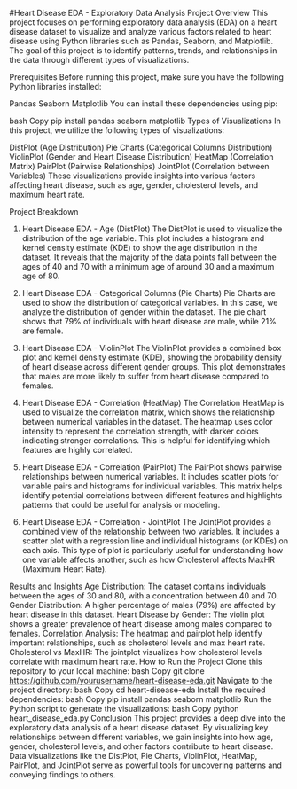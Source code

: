 #Heart Disease EDA - Exploratory Data Analysis
Project Overview
This project focuses on performing exploratory data analysis (EDA) on a heart disease dataset to visualize and analyze various factors related to heart disease using Python libraries such as Pandas, Seaborn, and Matplotlib. The goal of this project is to identify patterns, trends, and relationships in the data through different types of visualizations.

Prerequisites
Before running this project, make sure you have the following Python libraries installed:

Pandas
Seaborn
Matplotlib
You can install these dependencies using pip:

bash
Copy
pip install pandas seaborn matplotlib
Types of Visualizations
In this project, we utilize the following types of visualizations:

DistPlot (Age Distribution)
Pie Charts (Categorical Columns Distribution)
ViolinPlot (Gender and Heart Disease Distribution)
HeatMap (Correlation Matrix)
PairPlot (Pairwise Relationships)
JointPlot (Correlation between Variables)
These visualizations provide insights into various factors affecting heart disease, such as age, gender, cholesterol levels, and maximum heart rate.

Project Breakdown
1. Heart Disease EDA - Age (DistPlot)
The DistPlot is used to visualize the distribution of the age variable. This plot includes a histogram and kernel density estimate (KDE) to show the age distribution in the dataset. It reveals that the majority of the data points fall between the ages of 40 and 70 with a minimum age of around 30 and a maximum age of 80.

2. Heart Disease EDA - Categorical Columns (Pie Charts)
Pie Charts are used to show the distribution of categorical variables. In this case, we analyze the distribution of gender within the dataset. The pie chart shows that 79% of individuals with heart disease are male, while 21% are female.

3. Heart Disease EDA - ViolinPlot
The ViolinPlot provides a combined box plot and kernel density estimate (KDE), showing the probability density of heart disease across different gender groups. This plot demonstrates that males are more likely to suffer from heart disease compared to females.

4. Heart Disease EDA - Correlation (HeatMap)
The Correlation HeatMap is used to visualize the correlation matrix, which shows the relationship between numerical variables in the dataset. The heatmap uses color intensity to represent the correlation strength, with darker colors indicating stronger correlations. This is helpful for identifying which features are highly correlated.

5. Heart Disease EDA - Correlation (PairPlot)
The PairPlot shows pairwise relationships between numerical variables. It includes scatter plots for variable pairs and histograms for individual variables. This matrix helps identify potential correlations between different features and highlights patterns that could be useful for analysis or modeling.

6. Heart Disease EDA - Correlation - JointPlot
The JointPlot provides a combined view of the relationship between two variables. It includes a scatter plot with a regression line and individual histograms (or KDEs) on each axis. This type of plot is particularly useful for understanding how one variable affects another, such as how Cholesterol affects MaxHR (Maximum Heart Rate).

Results and Insights
Age Distribution: The dataset contains individuals between the ages of 30 and 80, with a concentration between 40 and 70.
Gender Distribution: A higher percentage of males (79%) are affected by heart disease in this dataset.
Heart Disease by Gender: The violin plot shows a greater prevalence of heart disease among males compared to females.
Correlation Analysis: The heatmap and pairplot help identify important relationships, such as cholesterol levels and max heart rate.
Cholesterol vs MaxHR: The jointplot visualizes how cholesterol levels correlate with maximum heart rate.
How to Run the Project
Clone this repository to your local machine:
bash
Copy
git clone https://github.com/yourusername/heart-disease-eda.git
Navigate to the project directory:
bash
Copy
cd heart-disease-eda
Install the required dependencies:
bash
Copy
pip install pandas seaborn matplotlib
Run the Python script to generate the visualizations:
bash
Copy
python heart_disease_eda.py
Conclusion
This project provides a deep dive into the exploratory data analysis of a heart disease dataset. By visualizing key relationships between different variables, we gain insights into how age, gender, cholesterol levels, and other factors contribute to heart disease. Data visualizations like the DistPlot, Pie Charts, ViolinPlot, HeatMap, PairPlot, and JointPlot serve as powerful tools for uncovering patterns and conveying findings to others.

